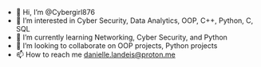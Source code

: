 - 👋 Hi, I’m @Cybergirl876
- 👀 I’m interested in Cyber Security, Data Analytics, OOP, C++, Python, C, SQL
- 🌱 I’m currently learning Networking, Cyber Security, and Python 
- 💞️ I’m looking to collaborate on OOP projects, Python projects
- 📫 How to reach me danielle.landeis@proton.me

<!---
Cybergirl876/Cybergirl876 is a ✨ special ✨ repository because its `README.md` (this file) appears on your GitHub profile.
You can click the Preview link to take a look at your changes.
--->
